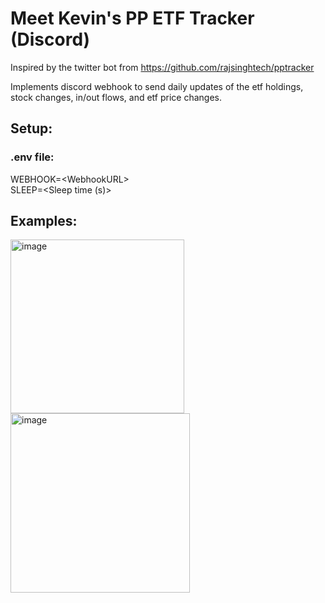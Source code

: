 # Meet Kevin's PP ETF Tracker (Discord)
Inspired by the twitter bot from https://github.com/rajsinghtech/pptracker  

Implements discord webhook to send daily updates of the etf holdings, stock changes, in/out flows, and etf price changes.  

## Setup:
### .env file:  
WEBHOOK=\<WebhookURL>  
SLEEP=\<Sleep time (s)>  

## Examples:  
<img width="278" alt="image" src="https://user-images.githubusercontent.com/96261577/217436534-eac117fc-11f4-44b7-a3bb-6a5814aecf11.png"><img width="287" alt="image" src="https://user-images.githubusercontent.com/96261577/217437420-2ae8c289-0030-4623-ad0f-b0ce193dc7e8.png">  
